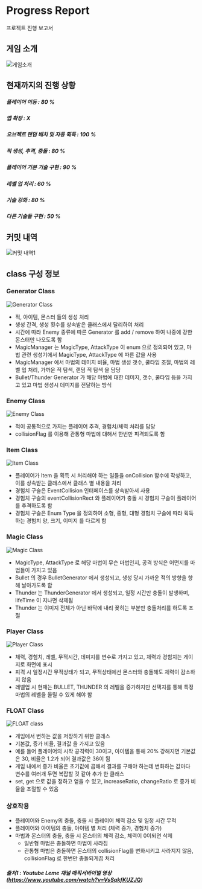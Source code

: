 # Progress Report
프로젝트 진행 보고서

## 게임 소개
![게임소개](https://user-images.githubusercontent.com/100705763/227116043-728e2ff2-2a67-4c7d-a80e-0b290277a4da.gif)

## 현재까지의 진행 상황

##### 플레이어 이동 : 80 %
##### 맵 확장 : X
##### 오브젝트 랜덤 배치 및 자동 획득 : 100 %
##### 적 생성, 추격, 충돌 : 80 %
##### 플레이어 기본 기술 구현 : 90 %
##### 레벨 업 처리 : 60 %
##### 기술 강화 : 80 %
##### 다른 기술들 구현 : 50 %

## 커밋 내역
![커밋 내역1](https://user-images.githubusercontent.com/100705763/236833324-9957b6e1-d5d6-4d59-adce-f670329790e5.PNG)

## class 구성 정보

### Generator Class
![Generator Class](https://user-images.githubusercontent.com/100705763/236841137-61a8b587-0c02-41a1-b559-f34fe3520f56.PNG)

 - 적, 아이템, 몬스터 들의 생성 처리
 - 생성 간격, 생성 횟수를 상속받은 클래스에서 달리하여 처리
 - 시간에 따라 Enemy 종류에 따른 Generator 를 add / remove 하여 나중에 강한 몬스터만 나오도록 함
 - MagicManager 는 MagicType, AttackType 이 enum 으로 정의되어 있고, 마법 관련 생성기에서 MagicType, AttackType 에 따른 값을 사용
 - MagicManager 에서 마법의 데미지 비율, 마법 생성 갯수, 쿨타임 조절, 마법의 레벨 업 처리, 가까운 적 탐색, 랜덤 적 탐색 을 담당
 - Bullet/Thunder Generator 가 해당 마법에 대한 데미지, 갯수, 쿨타임 등을 가지고 있고 마법 생성시 데미지를 전달하는 방식


### Enemy Class
![Enemy Class](https://user-images.githubusercontent.com/100705763/236841237-2c979bd9-f5b3-4831-9dc5-257696cda6a3.PNG)

 - 적이 공통적으로 가지는 플레이어 추격, 경험치/체력 처리를 담당
 - collisionFlag 를 이용해 관통형 마법에 대해서 한번만 피격되도록 함


### Item Class
![Item Class](https://user-images.githubusercontent.com/100705763/236841282-bb71608b-3280-4df5-b38b-fda81ea644af.PNG)

 - 플레이어가 Item 을 획득 시 처리해야 하는 일들을 onCollision 함수에 작성하고, 이를 상속받는 클래스에서 클래스 별 내용을 처리
 - 경험치 구슬은 EventCollision 인터페이스를 상속받아서 사용
 - 경험치 구슬의 eventCollisionRect 와 플레이어가 충돌 시 경험치 구슬이 플레이어를 추격하도록 함
 - 경험치 구슬은 Enum Type 을 정의하여 소형, 중형, 대형 경험치 구슬에 따라 획득하는 경험치 양, 크기, 이미지 를 다르게 함


### Magic Class
![Magic Class](https://user-images.githubusercontent.com/100705763/236841352-88fdc825-0c69-4d4c-9387-c192b73c841a.PNG)

 - MagicType, AttackType 로 해당 마법이 무슨 마법인지, 공격 방식은 어떤지를 마법들이 가지고 있음
 - Bullet 의 경우 BulletGenerator 에서 생성되고, 생성 당시 가까운 적의 방향을 향해 날아가도록 함
 - Thunder 는 ThunderGenerator 에서 생성되고, 일정 시간만 충돌이 발생하며, lifeTime 이 지나면 삭제됨
 - Thunder 는 이미지 전체가 아닌 바닥에 내리 꽂히는 부분만 충돌처리를 하도록 조절


### Player Class
![Player Class](https://user-images.githubusercontent.com/100705763/236841393-1baf76e1-856b-4a06-a43f-b46ab041d139.PNG)

 - 체력, 경험치, 레벨, 무적시간, 데미지를 변수로 가지고 있고, 체력과 경험치는 게이지로 화면에 표시
 - 피격 시 일정시간 무적상태가 되고, 무적상태에선 몬스터와 충돌해도 체력이 감소하지 않음
 - 레벨업 시 현재는 BULLET, THUNDER 의 레벨을 증가하지만 선택지를 통해 특정 마법의 레벨을 올릴 수 있게 해야 함


### FLOAT Class
![FLOAT class](https://user-images.githubusercontent.com/100705763/236841472-71e1830d-10d8-4f86-81d1-6b479029971e.PNG)

 - 게임에서 변하는 값을 저장하기 위한 클래스
 - 기본값, 증가 비율, 결과값 을 가지고 있음
 - 예를 들어 플레이어의 시작 공격력이 30이고, 아이템을 통해 20% 강해지면 기본값은 30, 비율은 1.2가 되어 결과값은 36이 됨
 - 게임 내에서 증가 비율은 초기값에 곱해서 결과를 구해야 하는데 변화하는 값마다 변수를 여러개 두면 복잡할 것 같아 추가 한 클래스
 - set, get 으로 값을 정하고 얻을 수 있고, increaseRatio, changeRatio 로 증가 비율을 조절할 수 있음


### 상호작용
 - 플레이어와 Enemy의 충돌, 충돌 시 플레이어 체력 감소 및 일정 시간 무적
 - 플레이어와 아이템의 충돌, 아이템 별 처리 (체력 증가, 경험치 증가)
 - 마법과 몬스터의 충돌, 충돌 시 몬스터의 체력 감소, 체력이 0이되면 삭제
    - 일반형 마법은 충돌하면 마법이 사라짐
    - 관통형 마법은 충돌하면 몬스터의 collisionFlag를 변화시키고 사라지지 않음, collisionFlag 로 한번만 충돌되게끔 처리


##### 출처1 : Youtube **Leme 채널** 매직서바이벌 영상 (https://www.youtube.com/watch?v=VsSqkfKUZJQ)
